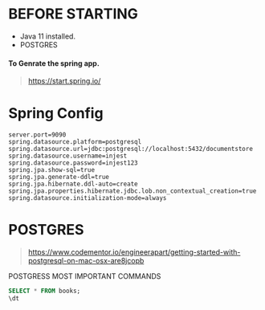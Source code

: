 BEFORE STARTING
=
+ Java 11 installed.
+ POSTGRES










#### To Genrate the spring app.
> https://start.spring.io/



Spring Config
=
```properties
server.port=9090
spring.datasource.platform=postgresql
spring.datasource.url=jdbc:postgresql://localhost:5432/documentstore
spring.datasource.username=injest
spring.datasource.password=injest123
spring.jpa.show-sql=true
spring.jpa.generate-ddl=true
spring.jpa.hibernate.ddl-auto=create
spring.jpa.properties.hibernate.jdbc.lob.non_contextual_creation=true
spring.datasource.initialization-mode=always
```


POSTGRES
=

> https://www.codementor.io/engineerapart/getting-started-with-postgresql-on-mac-osx-are8jcopb

POSTGRESS MOST IMPORTANT COMMANDS
```sql
SELECT * FROM books;
\dt

```


